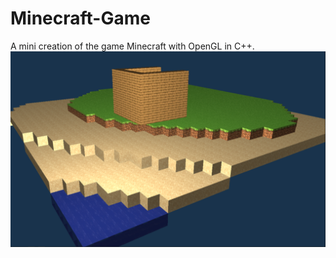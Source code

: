 # Minecraft-Game
 A mini creation of the game Minecraft with OpenGL in C++.
![img](/SampleImages/Test01.PNG)